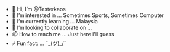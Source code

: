 - 👋 Hi, I’m @Testerkaos
- 👀 I’m interested in ... Sometimes Sports, Sometimes Computer
- 🌱 I’m currently learning ... Malaysia
- 💞️ I’m looking to collaborate on ...
- 📫 How to reach me ... Just here i'll guess
- ⚡ Fun fact: ... ¯\_(ツ)_/¯

<!---
Testerkaos/Testerkaos is a ✨ special ✨ repository because its `README.md` (this file) appears on your GitHub profile.
You can click the Preview link to take a look at your changes.
--->
